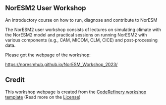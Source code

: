 ## NorESM2 User Workshop
An introductory course on how to run, diagnose and contribute to NorESM

The NorESM2 user workshop consists of lectures on simulating climate with the NorESM2 model and practical sessions on running NorESM2 with various components (e.g., CAM, MICOM, CLM, CICE) and post-processing data.

Please got the webpage of the workshop:

https://noresmhub.github.io/NorESM_Workshop_2023/

## Credit
This workshop webpage is created from the
[CodeRefinery workshop template](https://github.com/coderefinery/template-workshop-webpage)
(Read more on the [License](https://coderefinery.github.io/documentation/license))

